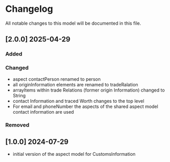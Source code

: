 # Changelog

All notable changes to this model will be documented in this file.

## [2.0.0] 2025-04-29
### Added


### Changed
- aspect contactPerson renamed to person 
- all originInformation elements are renamed to tradeRalation
- arrayItems within trade Relations (former origin Information) changed to String
- contact Information and traced Worth changes to the top level
- For email and phoneNumber the aspects of the shared aspect model contact information are used

### Removed



## [1.0.0] 2024-07-29

- initial version of the aspect model for CustomsInformation
